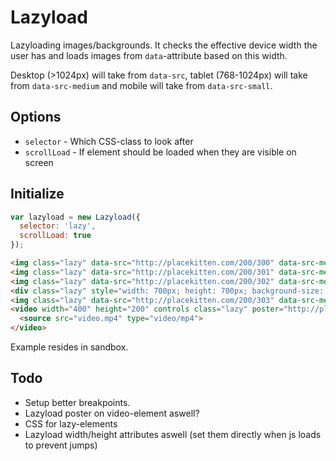 # Lazyload

Lazyloading images/backgrounds. It checks the effective device width the user has and loads images from `data`-attribute based on this width.

Desktop (>1024px) will take from `data-src`, tablet (768-1024px) will take from `data-src-medium` and mobile will take from `data-src-small`.

## Options
* `selector` - Which CSS-class to look after
* `scrollLoad` - If element should be loaded when they are visible on screen

## Initialize

``` js
var lazyload = new Lazyload({
  selector: 'lazy',
  scrollLoad: true
});
```

``` html
<img class="lazy" data-src="http://placekitten.com/200/300" data-src-medium="http://placekitten.com/100/150" data-src-small="http://placekitten.com/50/75">
<img class="lazy" data-src="http://placekitten.com/200/301" data-src-medium="http://placekitten.com/100/151" data-src-small="http://placekitten.com/50/76">
<img class="lazy" data-src="http://placekitten.com/200/302" data-src-medium="http://placekitten.com/100/152" data-src-small="http://placekitten.com/50/77">
<div class="lazy" style="width: 700px; height: 700px; background-size: cover;" data-src="http://placekitten.com/200/303" data-src-medium="http://placekitten.com/100/153" data-src-small="http://placekitten.com/50/78"></div>
<img class="lazy" data-src="http://placekitten.com/200/303" data-src-medium="http://placekitten.com/100/153" data-src-small="http://placekitten.com/50/78">
<video width="400" height="200" controls class="lazy" poster="http://placekitten.com/100/306">
  <source src="video.mp4" type="video/mp4">
</video>
```

Example resides in sandbox.

## Todo

* Setup better breakpoints.
* Lazyload poster on video-element aswell?
* CSS for lazy-elements
* Lazyload width/height attributes aswell (set them directly when js loads to prevent jumps)
